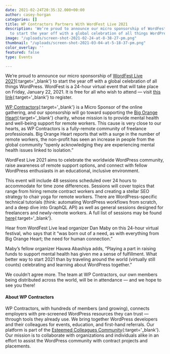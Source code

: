 ```yaml
---
date: 2021-02-24T20:35:32.000+00:00
author: casey-horgan
categories: []
title: WP Contractors Partners With WordFest Live 2021
description: 'We’re proud to announce our micro sponsorship of WordFest Live 2021
  to start the year off with a global celebration of all things WordPress. '
image: "/uploads/screen-shot-2021-02-24-at-8-38-27-pm.png"
thumbnail: "/uploads/screen-shot-2021-03-04-at-5-18-37-pm.png"
color_overlay: ''
featured: false
type: Events

---
```

We’re proud to announce our micro sponsorship of [WordFest Live 2021](https://www.wordfest.live/){:target='_blank'} to start the year off with a global celebration of all things WordPress. WordFest is a 24-hour virtual event that will take place on Friday, January 22, 2021. It is free for all who wish to attend — visit [this link](https://my.wordfest.live/login/){:target='_blank'} to register.

[WP Contractors](https://wpcontractors.com/){:target='_blank'} is a Micro Sponsor of the online gathering, and our sponsorship will go toward supporting the [Big Orange Heart](https://www.bigorangeheart.org/){:target='_blank'} charity, whose mission is to provide mental health and well-being support for remote workers. This cause is very close to our hearts, as WP Contractors is a fully-remote community of freelance professionals. Big Orange Heart reports that with a surge in the number of remote workers, the non-profit has seen an increase in people from the global community “openly acknowledging they are experiencing mental health issues linked to isolation.”

WordFest Live 2021 aims to celebrate the worldwide WordPress community, raise awareness of remote support options, and connect with fellow WordPress enthusiasts in an educational, inclusive environment.

This event will include 48 sessions scheduled over 24 hours to accommodate for time zone differences. Sessions will cover topics that range from hiring remote contract workers and creating a stellar SEO strategy to chair yoga for remote workers. There are WordPress-specific technical tutorials (think: automating WordPress workflows from scratch, and a deep dive into GraphQL API) as well as general sessions designed for freelancers and newly-remote workers. A full list of sessions may be found [here](https://www.wordfest.live/sessions/){:target='_blank'}.

Hear from WordFest Live lead organizer Dan Maby on this 24-hour virtual festival, who says that it “was born out of a need, as with everything from Big Orange Heart; the need for human connection.”

Maby’s fellow organizer Hauwa Abashiya adds, “Playing a part in raising funds to support mental health has given me a sense of fulfillment. What better way to start 2021 than by traveling around the world (virtually still counts) celebrating and learning about WordPress together.”

We couldn’t agree more. The team at WP Contractors, our own members being distributed across the world, will be in attendance — and we hope to see you there!

#### About WP Contractors

WP Contractors, with hundreds of members (and growing), connects employers with pre-screened WordPress resources they can trust — through tools they already use. We bring together WordPress developers and their colleagues for events, education, and first-hand referrals. Our platform is part of the [Esteemed Colleagues Community](https://esteemed.io/join-colleagues/){:target='_blank'}. Our mission is to collaborate with organizations and individuals alike in an effort to assist the WordPress community with contract projects and placements.